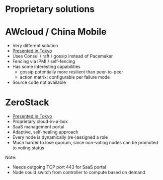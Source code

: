 <!-- .slide: data-state="section-break" id="proprietary-solutions" -->
# Proprietary solutions


<!-- .slide: data-state="normal" id="awcloud-china-mobile" -->
# AWcloud / China Mobile

*   Very different solution
*   [Presented in Tokyo](https://youtu.be/nz4kEZcmxr4)
*   Uses Consul / raft / gossip instead of Pacemaker
*   Fencing via IPMI / self-fencing
*   Has some interesting capabilities
    *   gossip potentially more resilient than peer-to-peer
    *   action matrix: configurable per failure mode
*   Source code not available


<!-- .slide: data-state="normal" id="zerostack" -->
# ZeroStack

*   [Presented in Tokyo](https://youtu.be/F0P1ueq05a8)
*   Proprietary cloud-in-a-box
*   SaaS management portal
*   Adaptive, self-healing approach
*   Every node is dynamically (re-)assigned a role
*   Much harder to lose quorum, since non-voting nodes can
    be promoted to voting status

Note:
- Needs outgoing TCP port 443 for SaaS portal
- Node could switch from controller to compute based on demand
